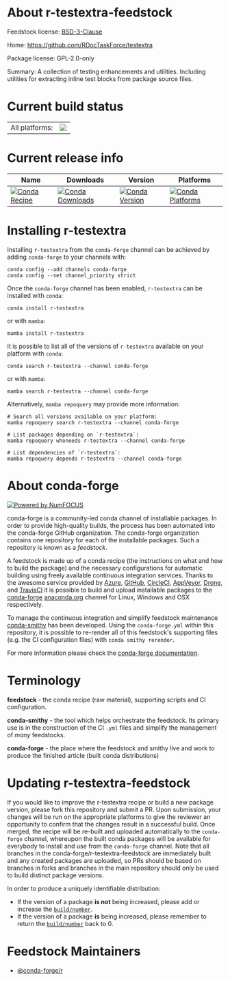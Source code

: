 About r-testextra-feedstock
===========================

Feedstock license: [BSD-3-Clause](https://github.com/conda-forge/r-testextra-feedstock/blob/main/LICENSE.txt)

Home: https://github.com/RDocTaskForce/testextra

Package license: GPL-2.0-only

Summary: A collection of testing enhancements and utilities. Including utilities for extracting inline test blocks from package source files.

Current build status
====================


<table><tr><td>All platforms:</td>
    <td>
      <a href="https://dev.azure.com/conda-forge/feedstock-builds/_build/latest?definitionId=9768&branchName=main">
        <img src="https://dev.azure.com/conda-forge/feedstock-builds/_apis/build/status/r-testextra-feedstock?branchName=main">
      </a>
    </td>
  </tr>
</table>

Current release info
====================

| Name | Downloads | Version | Platforms |
| --- | --- | --- | --- |
| [![Conda Recipe](https://img.shields.io/badge/recipe-r--testextra-green.svg)](https://anaconda.org/conda-forge/r-testextra) | [![Conda Downloads](https://img.shields.io/conda/dn/conda-forge/r-testextra.svg)](https://anaconda.org/conda-forge/r-testextra) | [![Conda Version](https://img.shields.io/conda/vn/conda-forge/r-testextra.svg)](https://anaconda.org/conda-forge/r-testextra) | [![Conda Platforms](https://img.shields.io/conda/pn/conda-forge/r-testextra.svg)](https://anaconda.org/conda-forge/r-testextra) |

Installing r-testextra
======================

Installing `r-testextra` from the `conda-forge` channel can be achieved by adding `conda-forge` to your channels with:

```
conda config --add channels conda-forge
conda config --set channel_priority strict
```

Once the `conda-forge` channel has been enabled, `r-testextra` can be installed with `conda`:

```
conda install r-testextra
```

or with `mamba`:

```
mamba install r-testextra
```

It is possible to list all of the versions of `r-testextra` available on your platform with `conda`:

```
conda search r-testextra --channel conda-forge
```

or with `mamba`:

```
mamba search r-testextra --channel conda-forge
```

Alternatively, `mamba repoquery` may provide more information:

```
# Search all versions available on your platform:
mamba repoquery search r-testextra --channel conda-forge

# List packages depending on `r-testextra`:
mamba repoquery whoneeds r-testextra --channel conda-forge

# List dependencies of `r-testextra`:
mamba repoquery depends r-testextra --channel conda-forge
```


About conda-forge
=================

[![Powered by
NumFOCUS](https://img.shields.io/badge/powered%20by-NumFOCUS-orange.svg?style=flat&colorA=E1523D&colorB=007D8A)](https://numfocus.org)

conda-forge is a community-led conda channel of installable packages.
In order to provide high-quality builds, the process has been automated into the
conda-forge GitHub organization. The conda-forge organization contains one repository
for each of the installable packages. Such a repository is known as a *feedstock*.

A feedstock is made up of a conda recipe (the instructions on what and how to build
the package) and the necessary configurations for automatic building using freely
available continuous integration services. Thanks to the awesome service provided by
[Azure](https://azure.microsoft.com/en-us/services/devops/), [GitHub](https://github.com/),
[CircleCI](https://circleci.com/), [AppVeyor](https://www.appveyor.com/),
[Drone](https://cloud.drone.io/welcome), and [TravisCI](https://travis-ci.com/)
it is possible to build and upload installable packages to the
[conda-forge](https://anaconda.org/conda-forge) [anaconda.org](https://anaconda.org/)
channel for Linux, Windows and OSX respectively.

To manage the continuous integration and simplify feedstock maintenance
[conda-smithy](https://github.com/conda-forge/conda-smithy) has been developed.
Using the ``conda-forge.yml`` within this repository, it is possible to re-render all of
this feedstock's supporting files (e.g. the CI configuration files) with ``conda smithy rerender``.

For more information please check the [conda-forge documentation](https://conda-forge.org/docs/).

Terminology
===========

**feedstock** - the conda recipe (raw material), supporting scripts and CI configuration.

**conda-smithy** - the tool which helps orchestrate the feedstock.
                   Its primary use is in the construction of the CI ``.yml`` files
                   and simplify the management of *many* feedstocks.

**conda-forge** - the place where the feedstock and smithy live and work to
                  produce the finished article (built conda distributions)


Updating r-testextra-feedstock
==============================

If you would like to improve the r-testextra recipe or build a new
package version, please fork this repository and submit a PR. Upon submission,
your changes will be run on the appropriate platforms to give the reviewer an
opportunity to confirm that the changes result in a successful build. Once
merged, the recipe will be re-built and uploaded automatically to the
`conda-forge` channel, whereupon the built conda packages will be available for
everybody to install and use from the `conda-forge` channel.
Note that all branches in the conda-forge/r-testextra-feedstock are
immediately built and any created packages are uploaded, so PRs should be based
on branches in forks and branches in the main repository should only be used to
build distinct package versions.

In order to produce a uniquely identifiable distribution:
 * If the version of a package **is not** being increased, please add or increase
   the [``build/number``](https://docs.conda.io/projects/conda-build/en/latest/resources/define-metadata.html#build-number-and-string).
 * If the version of a package **is** being increased, please remember to return
   the [``build/number``](https://docs.conda.io/projects/conda-build/en/latest/resources/define-metadata.html#build-number-and-string)
   back to 0.

Feedstock Maintainers
=====================

* [@conda-forge/r](https://github.com/conda-forge/r/)

